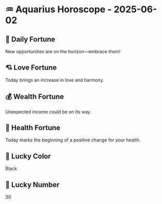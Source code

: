 # ♒ Aquarius Horoscope - 2025-06-02

## 🎯 Daily Fortune

New opportunities are on the horizon—embrace them!

## 💘 Love Fortune

Today brings an increase in love and harmony.

## 💰 Wealth Fortune

Unexpected income could be on its way.

## 🌱 Health Fortune

Today marks the beginning of a positive change for your health.

## 🎨 Lucky Color

Black

## 🔢 Lucky Number

30
